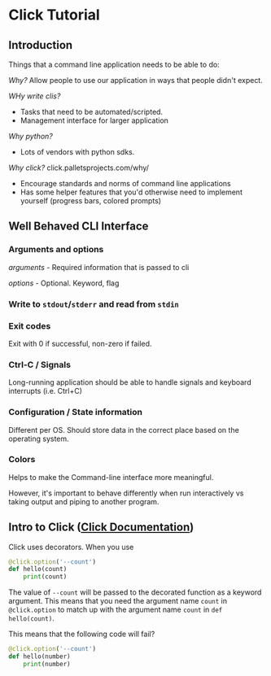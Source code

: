 # Click Tutorial

## Introduction
Things that a command line application needs to be able to do:

*Why?*
Allow people to use our application in ways that people didn't expect.

*WHy write clis?*
* Tasks that need to be automated/scripted.
* Management interface for larger application

*Why python?*
* Lots of vendors with python sdks.

*Why click?*
click.palletsprojects.com/why/
* Encourage standards and norms of command line applications
* Has some helper features that you'd otherwise need to implement yourself (progress bars, colored prompts)

## Well Behaved CLI Interface

### Arguments and options
*arguments* - Required information that is passed to cli

*options* - Optional. Keyword, flag

### Write to `stdout`/`stderr` and read from `stdin`

### Exit codes
Exit with 0 if successful, non-zero if failed.

### Ctrl-C / Signals
Long-running application should be able to handle signals and keyboard interrupts (i.e. Ctrl+C)

### Configuration / State information
Different per OS. Should store data in the correct place based on the operating system.

### Colors
Helps to make the Command-line interface more meaningful.

However, it's important to behave differently when run interactively vs taking output and piping to another program.

## Intro to Click ([Click Documentation](click.palletsprojects.com))
Click uses decorators.
When you use
```python
@click.option('--count')
def hello(count)
    print(count)
```

The value of `--count` will be passed to the decorated function as a keyword argument. This means that you need the argument name `count` in `@click.option` to match up with the argument name `count` in `def hello(count)`.

This means that the following code will fail?
```python
@click.option('--count')
def hello(number)
    print(number)
```




